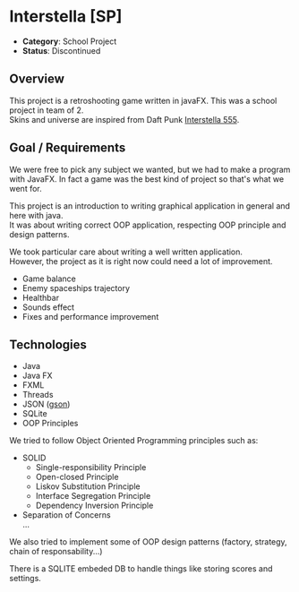 # Interstella [SP]

+ **Category**: School Project
+ **Status**: Discontinued

## **Overview**

This project is a retroshooting game written in javaFX. This was a school project in team of 2.  
Skins and universe are inspired from Daft Punk [Interstella 555](https://en.wikipedia.org/wiki/Interstella_5555:_The_5tory_of_the_5ecret_5tar_5ystem).

## **Goal / Requirements**

We were free to pick any subject we wanted, but we had to make a program with JavaFX. In fact a game was the best kind of project so that's what we went for.  

This project is an introduction to writing graphical application in general and here with java.  
It was about writing correct OOP application, respecting OOP principle and design patterns.

We took particular care about writing a well written application.  
However, the project as it is right now could need a lot of improvement.

- Game balance
- Enemy spaceships trajectory
- Healthbar
- Sounds effect
- Fixes and performance improvement

## **Technologies**

+ Java
+ Java FX
+ FXML
+ Threads
+ JSON ([gson](https://github.com/google/gson))
+ SQLite
+ OOP Principles

We tried to follow Object Oriented Programming principles such as:

+ SOLID
  + Single-responsibility Principle
  + Open-closed Principle
  + Liskov Substitution Principle
  + Interface Segregation Principle
  + Dependency Inversion Principle
+ Separation of Concerns  
...

We also tried to implement some of OOP design patterns (factory, strategy, chain of responsability...)

There is a SQLITE embeded DB to handle things like storing scores and settings.
